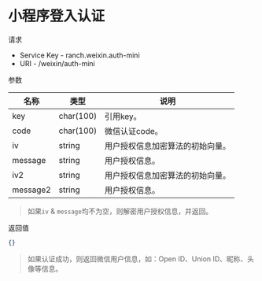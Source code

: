 # 小程序登入认证

请求
- Service Key - ranch.weixin.auth-mini
- URI - /weixin/auth-mini

参数

|名称|类型|说明|
|---|---|---|
|key|char(100)|引用key。|
|code|char(100)|微信认证code。|
|iv|string|用户授权信息加密算法的初始向量。|
|message|string|用户授权信息。|
|iv2|string|用户授权信息加密算法的初始向量。|
|message2|string|用户授权信息。|

> 如果`iv` & `message`均不为空，则解密用户授权信息，并返回。

返回值
```json
{}
```
> 如果认证成功，则返回微信用户信息，如：Open ID、Union ID、昵称、头像等信息。